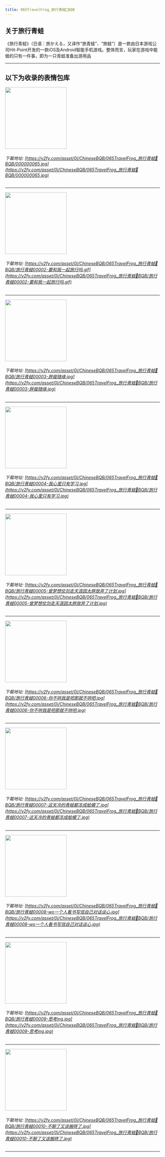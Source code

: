 ```yaml
---
title: 065TravelFrog_旅行青蛙🐸BQB
---
```


## 关于旅行青蛙

《旅行青蛙》（日语：旅かえる，又译作“旅青蛙”、“旅蛙”）是一款由日本游戏公司Hit-Point开发的一款iOS及Android智能手机游戏。整体而言，玩家在游戏中能做的只有一件事，即为一只青蛙准备出游用品


------
## 以下为收录的表情包库

<!-- more -->

<img height='200px' style='height:200px;'  src='https://v2fy.com/asset/0i/ChineseBQB/065TravelFrog_旅行青蛙🐸BQB/000000065.jpg' data-original='https://v2fy.com/asset/0i/ChineseBQB/065TravelFrog_旅行青蛙🐸BQB/000000065.jpg' /><br/><h6>下载地址: [https://v2fy.com/asset/0i/ChineseBQB/065TravelFrog_旅行青蛙🐸BQB/000000065.jpg](https://v2fy.com/asset/0i/ChineseBQB/065TravelFrog_旅行青蛙🐸BQB/000000065.jpg)</h6><hr/><img height='200px' style='height:200px;'  src='https://v2fy.com/asset/0i/ChineseBQB/065TravelFrog_旅行青蛙🐸BQB/旅行青蛙00002-要和我一起旅行吗.gif' data-original='https://v2fy.com/asset/0i/ChineseBQB/065TravelFrog_旅行青蛙🐸BQB/旅行青蛙00002-要和我一起旅行吗.gif' /><br/><h6>下载地址: [https://v2fy.com/asset/0i/ChineseBQB/065TravelFrog_旅行青蛙🐸BQB/旅行青蛙00002-要和我一起旅行吗.gif](https://v2fy.com/asset/0i/ChineseBQB/065TravelFrog_旅行青蛙🐸BQB/旅行青蛙00002-要和我一起旅行吗.gif)</h6><hr/><img height='200px' style='height:200px;'  src='https://v2fy.com/asset/0i/ChineseBQB/065TravelFrog_旅行青蛙🐸BQB/旅行青蛙00003-胖瘦随缘.jpg' data-original='https://v2fy.com/asset/0i/ChineseBQB/065TravelFrog_旅行青蛙🐸BQB/旅行青蛙00003-胖瘦随缘.jpg' /><br/><h6>下载地址: [https://v2fy.com/asset/0i/ChineseBQB/065TravelFrog_旅行青蛙🐸BQB/旅行青蛙00003-胖瘦随缘.jpg](https://v2fy.com/asset/0i/ChineseBQB/065TravelFrog_旅行青蛙🐸BQB/旅行青蛙00003-胖瘦随缘.jpg)</h6><hr/><img height='200px' style='height:200px;'  src='https://v2fy.com/asset/0i/ChineseBQB/065TravelFrog_旅行青蛙🐸BQB/旅行青蛙00004-我心里只有学习.jpg' data-original='https://v2fy.com/asset/0i/ChineseBQB/065TravelFrog_旅行青蛙🐸BQB/旅行青蛙00004-我心里只有学习.jpg' /><br/><h6>下载地址: [https://v2fy.com/asset/0i/ChineseBQB/065TravelFrog_旅行青蛙🐸BQB/旅行青蛙00004-我心里只有学习.jpg](https://v2fy.com/asset/0i/ChineseBQB/065TravelFrog_旅行青蛙🐸BQB/旅行青蛙00004-我心里只有学习.jpg)</h6><hr/><img height='200px' style='height:200px;'  src='https://v2fy.com/asset/0i/ChineseBQB/065TravelFrog_旅行青蛙🐸BQB/旅行青蛙00005-曾梦想仗剑走天涯因太胖放弃了计划.jpg' data-original='https://v2fy.com/asset/0i/ChineseBQB/065TravelFrog_旅行青蛙🐸BQB/旅行青蛙00005-曾梦想仗剑走天涯因太胖放弃了计划.jpg' /><br/><h6>下载地址: [https://v2fy.com/asset/0i/ChineseBQB/065TravelFrog_旅行青蛙🐸BQB/旅行青蛙00005-曾梦想仗剑走天涯因太胖放弃了计划.jpg](https://v2fy.com/asset/0i/ChineseBQB/065TravelFrog_旅行青蛙🐸BQB/旅行青蛙00005-曾梦想仗剑走天涯因太胖放弃了计划.jpg)</h6><hr/><img height='200px' style='height:200px;'  src='https://v2fy.com/asset/0i/ChineseBQB/065TravelFrog_旅行青蛙🐸BQB/旅行青蛙00006-你不哄我是吧那就不哄吧.jpg' data-original='https://v2fy.com/asset/0i/ChineseBQB/065TravelFrog_旅行青蛙🐸BQB/旅行青蛙00006-你不哄我是吧那就不哄吧.jpg' /><br/><h6>下载地址: [https://v2fy.com/asset/0i/ChineseBQB/065TravelFrog_旅行青蛙🐸BQB/旅行青蛙00006-你不哄我是吧那就不哄吧.jpg](https://v2fy.com/asset/0i/ChineseBQB/065TravelFrog_旅行青蛙🐸BQB/旅行青蛙00006-你不哄我是吧那就不哄吧.jpg)</h6><hr/><img height='200px' style='height:200px;'  src='https://v2fy.com/asset/0i/ChineseBQB/065TravelFrog_旅行青蛙🐸BQB/旅行青蛙00007-这天冷的青蛙都冻成蛤蟆了.jpg' data-original='https://v2fy.com/asset/0i/ChineseBQB/065TravelFrog_旅行青蛙🐸BQB/旅行青蛙00007-这天冷的青蛙都冻成蛤蟆了.jpg' /><br/><h6>下载地址: [https://v2fy.com/asset/0i/ChineseBQB/065TravelFrog_旅行青蛙🐸BQB/旅行青蛙00007-这天冷的青蛙都冻成蛤蟆了.jpg](https://v2fy.com/asset/0i/ChineseBQB/065TravelFrog_旅行青蛙🐸BQB/旅行青蛙00007-这天冷的青蛙都冻成蛤蟆了.jpg)</h6><hr/><img height='200px' style='height:200px;'  src='https://v2fy.com/asset/0i/ChineseBQB/065TravelFrog_旅行青蛙🐸BQB/旅行青蛙00008-wo一个人看书写信自己对话谈心.jpg' data-original='https://v2fy.com/asset/0i/ChineseBQB/065TravelFrog_旅行青蛙🐸BQB/旅行青蛙00008-wo一个人看书写信自己对话谈心.jpg' /><br/><h6>下载地址: [https://v2fy.com/asset/0i/ChineseBQB/065TravelFrog_旅行青蛙🐸BQB/旅行青蛙00008-wo一个人看书写信自己对话谈心.jpg](https://v2fy.com/asset/0i/ChineseBQB/065TravelFrog_旅行青蛙🐸BQB/旅行青蛙00008-wo一个人看书写信自己对话谈心.jpg)</h6><hr/><img height='200px' style='height:200px;'  src='https://v2fy.com/asset/0i/ChineseBQB/065TravelFrog_旅行青蛙🐸BQB/旅行青蛙00009-思考ing.jpg' data-original='https://v2fy.com/asset/0i/ChineseBQB/065TravelFrog_旅行青蛙🐸BQB/旅行青蛙00009-思考ing.jpg' /><br/><h6>下载地址: [https://v2fy.com/asset/0i/ChineseBQB/065TravelFrog_旅行青蛙🐸BQB/旅行青蛙00009-思考ing.jpg](https://v2fy.com/asset/0i/ChineseBQB/065TravelFrog_旅行青蛙🐸BQB/旅行青蛙00009-思考ing.jpg)</h6><hr/><img height='200px' style='height:200px;'  src='https://v2fy.com/asset/0i/ChineseBQB/065TravelFrog_旅行青蛙🐸BQB/旅行青蛙00010-不聊了又该搬砖了.jpg' data-original='https://v2fy.com/asset/0i/ChineseBQB/065TravelFrog_旅行青蛙🐸BQB/旅行青蛙00010-不聊了又该搬砖了.jpg' /><br/><h6>下载地址: [https://v2fy.com/asset/0i/ChineseBQB/065TravelFrog_旅行青蛙🐸BQB/旅行青蛙00010-不聊了又该搬砖了.jpg](https://v2fy.com/asset/0i/ChineseBQB/065TravelFrog_旅行青蛙🐸BQB/旅行青蛙00010-不聊了又该搬砖了.jpg)</h6><hr/>